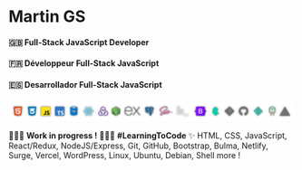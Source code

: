 # Martin GS

#### 🇬🇧 Full-Stack JavaScript Developer  
#### 🇫🇷 Développeur Full-Stack JavaScript  
#### 🇪🇸 Desarrollador Full-Stack JavaScript

![skills](https://github.com/Martin-GS/Martin-GS/blob/main/images/skills.png)

👷🏻‍♂️ __Work in progress !__ 👨🏻‍🎓 __#LearningToCode__ ✨ HTML, CSS, JavaScript, React/Redux, NodeJS/Express, Git, GitHub, Bootstrap, Bulma, Netlify, Surge, Vercel, WordPress, Linux, Ubuntu, Debian, Shell more !
